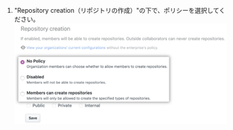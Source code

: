 1. "Repository creation（リポジトリの作成）"の下で、ポリシーを選択してください。 ![リポジトリ作成ポリシーオプションのドロップダウンメニュー](/assets/images/help/business-accounts/repository-creation-policy-drop-down.png)
